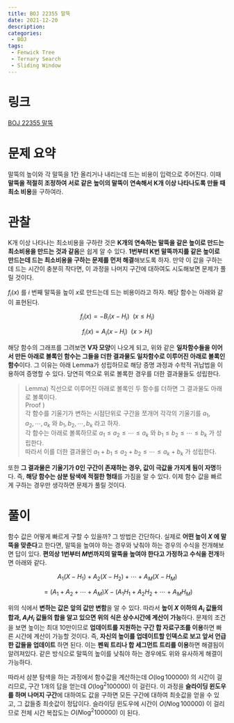 ```yaml
---
title: BOJ 22355 말뚝
date: 2021-12-20
description:
categories:
 - BOJ
tags:
 - Fenwick Tree
 - Ternary Search
 - Sliding Window
---
```

# 링크
[BOJ 22355 말뚝](https://www.acmicpc.net/problem/22355)

# 문제 요약
말뚝의 높이와 각 말뚝을 1칸 올리거나 내리는데 드는 비용이 입력으로 주어진다. 이때 **말뚝을 적절히 조정하여 서로 같은 높이의 말뚝이 연속해서 K개 이상 나타나도록 만들 때 최소 비용**을 구하여라.

# 관찰
K개 이상 나타나는 최소비용을 구하란 것은 **K개의 연속하는 말뚝을 같은 높이로 만드는 최소비용을 만드는 것과 같음**은 쉽게 알 수 있다. **1번부터 K번 말뚝까지를 같은 높이로 만드는데 드는 최소비용을 구하는 문제를 먼저 해결**해보도록 하자. 만약 이 값을 구하는데 드는 시간이 충분히 작다면, 이 과정을 나머지 구간에 대하여도 시도해보면 문제가 풀릴 것이다.   

$f_i(x)$ 를 $i$ 번째 말뚝을 높이 $x$로 만드는데 드는 비용이라고 하자. 해당 함수는 아래와 같이 표현된다.   

$$ f_i(x)=-B_i(x-H_i) \ \ (x\leq{H_i}) $$

$$ f_i(x)=A_i(x-H_i) \ \ (x>H_i) $$


해당 함수의 그래프를 그려보면 **V자 모양**이 나오게 되고, 위와 같은 **일차함수들을 이어서 만든 아래로 볼록인 함수는 그들을 더한 결과물도 일차함수로 이루어진 아래로 볼록인 함수**이다. 그 이유는 아래 Lemma가 성립하므로 해당 증명 과정과 수학적 귀납법을 이용하여 증명할 수 있다. 당연히 역으로 위로 볼록한 경우를 더한 결과물들도 성립한다.   

> Lemma) 직선으로 이루어진 아래로 볼록인 두 함수를 더하면 그 결과물도 아래로 볼록이다.   
> Proof )   
> 각 함수를 기울기가 변하는 시점단위로 구간을 쪼개어 각각의 기울기를 $a_1, a_2, \cdots{} , a_k$ 와 $b_1, b_2, \cdots{} , b_k$ 라고 하자.   
> 각 함수는 아래로 볼록하므로 $a_1\leq{}a_2\leq{}\cdots{}\leq{}a_k$ 와 $b_1\leq{}b_2\leq{}\cdots{}\leq{}b_k$ 가 성립한다.    
> 따라서 이를 더한 결과물인  $a_1+b_1\leq{}a_2+b_2\leq{}\cdots{}\leq{}a_k+b_k$ 가 성립한다.   

또한 **그 결과물은 기울기가 0인 구간이 존재하는 경우, 값이 극값을 가지게 됨이 자명**하다. 즉, **해당 함수는 삼분 탐색에 적절한 형태**를 가짐을 알 수 있다. 이제 함수 값을 빠르게 구하는 경우만 생각하면 문제가 풀릴 것이다.   

# 풀이
함수 값은 어떻게 빠르게 구할 수 있을까? 그 방법은 간단하다. 실제로 **어떤 높이 $X$ 에 말뚝을 맞춘다**고 한다면, 말뚝을 높여야 하는 경우와 낮춰야 하는 경우의 수식을 전개해보면 답이 있다. **편의상 1번부터 $M$번까지의 말뚝을 높여야 한다고 가정하고 수식을 전개**하면 아래와 같다.   

$$ A_1(X-H_1)+A_2(X-H_2)+\cdots{}+A_M(X-H_M) $$

$$ =(A_1+A_2+\cdots{}+A_M)X-(A_1H_1+A_2H_2+\cdots{}+A_MH_M) $$


위의 식에서 **변하는 값은 앞의 값만 변함**을 알 수 있다. 따라서 **높이 $X$ 이하의 $A_i$ 값들의 합과, $A_iH_i$ 값들의 합을 알고 있으면 위의 식은 상수시간에 계산이 가능**하다. 문제의 조건을 보면 높이는 최대 10만이므로 **업데이트를 지원하는 구간 합 자료구조를 이용**하면 빠른 시간에 계산이 가능할 것이다. 즉, **자신의 높이를 업데이트할 인덱스로 보고 앞서 언급한 값들을 업데이트** 하면 된다. 이는 **펜윅 트리나 합 세그먼트 트리를 이용**하면 해결됨이 알려져있다. 같은 방식으로 말뚝의 높이를 낮춰야 하는 경우에도 위와 유사하게 해결이 가능하다.   

따라서 삼분 탐색을 하는 과정에서 함수값을 계산하는데 $O(\log{100000})$ 의 시간이 걸리므로, 구간 1개의 답을 얻는데 $O(\log^2{100000})$ 이 걸린다. 이 과정을 **슬라이딩 윈도우를 하며 나머지 구간**에 대하여도 값을 구하면 모든 구간에 대하여 최솟값을 얻을 수 있고, 그 값들중 최솟값이 정답이다. 슬라이딩 윈도우에 시간이 $O(N\log{100000})$ 이 걸리므로 전체 시간 복잡도는 $O(N\log^2{100000})$ 이 된다.